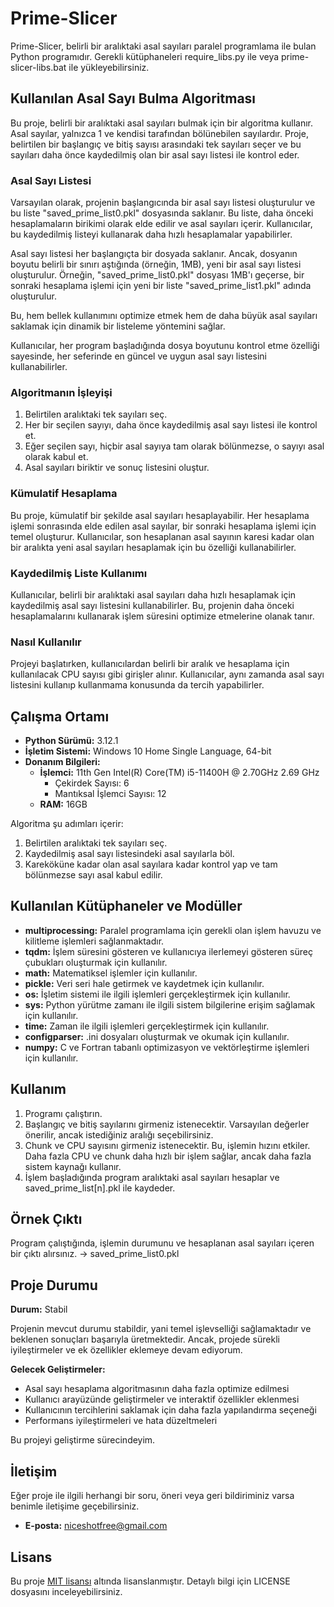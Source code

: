 # Prime-Slicer

Prime-Slicer, belirli bir aralıktaki asal sayıları paralel programlama ile bulan Python programıdır.
Gerekli kütüphaneleri require_libs.py ile veya prime-slicer-libs.bat ile yükleyebilirsiniz.

## Kullanılan Asal Sayı Bulma Algoritması

Bu proje, belirli bir aralıktaki asal sayıları bulmak için bir algoritma kullanır. Asal sayılar, yalnızca 1 ve kendisi tarafından bölünebilen sayılardır. Proje, belirtilen bir başlangıç ve bitiş sayısı arasındaki tek sayıları seçer ve bu sayıları daha önce kaydedilmiş olan bir asal sayı listesi ile kontrol eder.

### Asal Sayı Listesi

Varsayılan olarak, projenin başlangıcında bir asal sayı listesi oluşturulur ve bu liste "saved_prime_list0.pkl" dosyasında saklanır. Bu liste, daha önceki hesaplamaların birikimi olarak elde edilir ve asal sayıları içerir. Kullanıcılar, bu kaydedilmiş listeyi kullanarak daha hızlı hesaplamalar yapabilirler.

Asal sayı listesi her başlangıçta bir dosyada saklanır. Ancak, dosyanın boyutu belirli bir sınırı aştığında (örneğin, 1MB), yeni bir asal sayı listesi oluşturulur. Örneğin, "saved_prime_list0.pkl" dosyası 1MB'ı geçerse, bir sonraki hesaplama işlemi için yeni bir liste "saved_prime_list1.pkl" adında oluşturulur.

Bu, hem bellek kullanımını optimize etmek hem de daha büyük asal sayıları saklamak için dinamik bir listeleme yöntemini sağlar.

Kullanıcılar, her program başladığında dosya boyutunu kontrol etme özelliği sayesinde, her seferinde en güncel ve uygun asal sayı listesini kullanabilirler.


### Algoritmanın İşleyişi

1. Belirtilen aralıktaki tek sayıları seç.
2. Her bir seçilen sayıyı, daha önce kaydedilmiş asal sayı listesi ile kontrol et.
3. Eğer seçilen sayı, hiçbir asal sayıya tam olarak bölünmezse, o sayıyı asal olarak kabul et.
4. Asal sayıları biriktir ve sonuç listesini oluştur.

### Kümulatif Hesaplama

Bu proje, kümulatif bir şekilde asal sayıları hesaplayabilir. Her hesaplama işlemi sonrasında elde edilen asal sayılar, bir sonraki hesaplama işlemi için temel oluşturur. Kullanıcılar, son hesaplanan asal sayının karesi kadar olan bir aralıkta yeni asal sayıları hesaplamak için bu özelliği kullanabilirler.

### Kaydedilmiş Liste Kullanımı

Kullanıcılar, belirli bir aralıktaki asal sayıları daha hızlı hesaplamak için kaydedilmiş asal sayı listesini kullanabilirler. Bu, projenin daha önceki hesaplamalarını kullanarak işlem süresini optimize etmelerine olanak tanır.

### Nasıl Kullanılır

Projeyi başlatırken, kullanıcılardan belirli bir aralık ve hesaplama için kullanılacak CPU sayısı gibi girişler alınır. Kullanıcılar, aynı zamanda asal sayı listesini kullanıp kullanmama konusunda da tercih yapabilirler.


## Çalışma Ortamı

- **Python Sürümü:** 3.12.1
- **İşletim Sistemi:** Windows 10 Home Single Language, 64-bit
- **Donanım Bilgileri:**
  - **İşlemci:** 11th Gen Intel(R) Core(TM) i5-11400H @ 2.70GHz   2.69 GHz
    - Çekirdek Sayısı: 6
    - Mantıksal İşlemci Sayısı: 12
  - **RAM:** 16GB


Algoritma şu adımları içerir:
1. Belirtilen aralıktaki tek sayıları seç.
2. Kaydedilmiş asal sayı listesindeki asal sayılarla böl.
3. Kareköküne kadar olan asal sayılara kadar kontrol yap ve tam bölünmezse sayı asal kabul edilir.

## Kullanılan Kütüphaneler ve Modüller

- **multiprocessing:** Paralel programlama için gerekli olan işlem havuzu ve kilitleme işlemleri sağlanmaktadır.
- **tqdm:** İşlem süresini gösteren ve kullanıcıya ilerlemeyi gösteren süreç çubukları oluşturmak için kullanılır.
- **math:** Matematiksel işlemler için kullanılır.
- **pickle:** Veri seri hale getirmek ve kaydetmek için kullanılır.
- **os:** İşletim sistemi ile ilgili işlemleri gerçekleştirmek için kullanılır.
- **sys:** Python yürütme zamanı ile ilgili sistem bilgilerine erişim sağlamak için kullanılır.
- **time:** Zaman ile ilgili işlemleri gerçekleştirmek için kullanılır.
- **configparser:** .ini dosyaları oluşturmak ve okumak için kullanılır.
- **numpy:** C ve Fortran tabanlı optimizasyon ve vektörleştirme işlemleri için kullanılır.


## Kullanım

1. Programı çalıştırın.
3. Başlangıç ve bitiş sayılarını girmeniz istenecektir. Varsayılan değerler önerilir, ancak istediğiniz aralığı seçebilirsiniz.
4. Chunk ve CPU sayısını girmeniz istenecektir. Bu, işlemin hızını etkiler. Daha fazla CPU ve chunk daha hızlı bir işlem sağlar, ancak daha fazla sistem kaynağı kullanır.
5. İşlem başladığında program aralıktaki asal sayıları hesaplar ve saved_prime_list[n].pkl ile kaydeder.

## Örnek Çıktı

Program çalıştığında, işlemin durumunu ve hesaplanan asal sayıları içeren bir çıktı alırsınız.
-> saved_prime_list0.pkl

## Proje Durumu

**Durum:** Stabil

Projenin mevcut durumu stabildir, yani temel işlevselliği sağlamaktadır ve beklenen sonuçları başarıyla üretmektedir. Ancak, projede sürekli iyileştirmeler ve ek özellikler eklemeye devam ediyorum.

**Gelecek Geliştirmeler:**
- Asal sayı hesaplama algoritmasının daha fazla optimize edilmesi
- Kullanıcı arayüzünde geliştirmeler ve interaktif özellikler eklenmesi
- Kullanıcının tercihlerini saklamak için daha fazla yapılandırma seçeneği
- Performans iyileştirmeleri ve hata düzeltmeleri

Bu projeyi geliştirme sürecindeyim.

## İletişim

Eğer proje ile ilgili herhangi bir soru, öneri veya geri bildiriminiz varsa benimle iletişime geçebilirsiniz.

- **E-posta:** niceshotfree@gmail.com

## Lisans

Bu proje [MIT lisansı](LICENSE) altında lisanslanmıştır. Detaylı bilgi için LICENSE dosyasını inceleyebilirsiniz.
